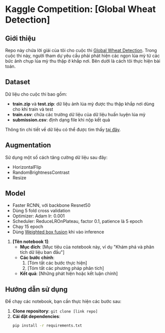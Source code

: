 # Kaggle Competition: [Global Wheat Detection]

## Giới thiệu
Repo này chứa lời giải của tôi cho cuộc thi [Global Wheat Detection](https://www.kaggle.com/competitions/global-wheat-detection/overview). Trong cuộc thi này, người tham dự yêu cầu phải phát hiện các ngọn lúa mỳ từ các bức ảnh chụp lúa mỳ thu thập ở khắp nơi. Bên dưới là cách tôi thực hiện bài toán.
## Dataset
Dữ liệu cho cuộc thi bao gồm:
- **train.zip** và **test.zip**: dữ liệu ảnh lúa mỳ được thu thập khắp nơi dùng cho khi train và test
- **train.csv**: chứa các trường dữ liệu của dữ liệu  huấn luyện lúa mỳ
- **submission.csv**: định dạng file khi nộp kết quả

Thông tin chi tiết về dữ liệu có thể được tìm thấy [tại đây](https://www.kaggle.com/competitions/global-wheat-detection/data).

## Augmentation
Sử dụng một số cách tăng cường dữ liệu sau đây:
- HorizontalFlip
- RandomBrightnessContrast
- Resize

## Model
- Faster RCNN, với backbone Resnet50
- Dùng 5 fold cross validation
- Optimizer: Adam lr: 0.001
- Scheduler: ReduceLROnPlateau, factor 0.1, patience là 5 epoch
- Chạy 15 epoch
- Dùng [Weighted box fusion]() khi vào inference
1. **[Tên notebook 1]**:
   - **Mục đích**: [Mục tiêu của notebook này, ví dụ "Khám phá và phân tích dữ liệu ban đầu"]
   - **Các bước chính**: 
     1. [Tóm tắt các bước thực hiện]
     2. [Tóm tắt các phương pháp phân tích]
   - **Kết quả**: [Những phát hiện hoặc kết luận chính]



## Hướng dẫn sử dụng
Để chạy các notebook, bạn cần thực hiện các bước sau:
1. **Clone repository**: `git clone [link repo]`
2. **Cài đặt dependencies**:
   ```bash
   pip install -r requirements.txt
